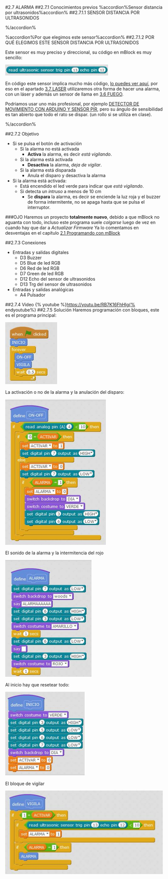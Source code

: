 #2.7 ALARMA
##2.7.1 Conocimientos previos
%accordion%Sensor distancia por ultrasonidos%accordion%
##2.7.1.1 SENSOR DISTANCIA POR ULTRASONIDOS


%/accordion%

%accordion%Por que elegimos este sensor%accordion%
##2.7.1.2 POR QUÉ ELEGIMOS ESTE SENSOR DISTANCIA POR ULTRASONIDOS

Este sensor es muy preciso y direccional, su código en mBlock es muy sencillo:

![](/assets/ordenultrasonico.jpg)

En código este sensor implica mucho más código, [lo puedes ver aquí](https://catedu.gitbooks.io/programa-arduino-mediante-codigo/content/montaje_7_medicin_de_la_distancia.html), por eso en el apartado [3.7 LASER](/37-laser.md) utilizaremos otra forma de hacer una alarma, con un láser y además un sensor de llama en [3.6 FUEGO](/36-fuego.md).

Podriamos usar uno más profesional, por ejemplo [DETECTOR DE MOVIMIENTO CON ARDUINO Y SENSOR PIR](https://www.luisllamas.es/detector-de-movimiento-con-arduino-y-sensor-pir/), pero su ángulo de sensibilidad es tan abierto que todo el rato se dispar. (un rollo si se utiliza en clase).

 



%/accordion%



##2.7.2 Objetivo

* Si se pulsa el botón de activación
    * Si la alarma no está activada
        * **Activa** la alarma, es decir *está vigilando*.
    * Si la alarma está activada
        * **Desactiva** la alarma, *deja de vigilar*.
    * Si la alarma está disparada
        * Anula el disparo y desactiva la alarma
* Si la alarma está activada:
    * Está encendido el led verde para indicar que *está vigilando*.
    * Si detecta un *intruso* a menos de 10 cm
        * Se **dispara** la alarma, es decir se enciende la luz roja y el buzzer de forma intermitente, no se apaga hasta que se pulsa el interruptor.
        

###OJO
Haremos un proyecto **totalmente nuevo**, debido a que mBlock no aguanta con todo, incluso este programa suele *colgarse* luego de vez en cuando hay que dar a *Actualizar Firmware*
Ya lo comentamos en desventajas en el capítulo [2.1 Programando con mBlock](/21-programacion-mblock.md)

##2.7.3 Conexiones

* Entradas y salidas digitales
    * D3 Buzzer
    * D5 Blue de led RGB
    * D6 Red de led RGB
    * D7 Green de led RGB
    * D12 Echo del sensor de ultrasonidos
    * D13 Trg del sensor de ultrasonidos
* Entradas y salidas analógicas
    * A4 Pulsador

##2.7.4 Video
{% youtube %}https://youtu.be/RB7K16FhHlg{% endyoutube%}
##2.7.5 Solución
Haremos programación con bloques, este es el programa principal:

![](/assets/alarma1.jpg)

La activación o no de la alarma y la anulación del disparo:

![](/assets/alarma2.jpg)

El sonido de la alarma y la intermitencia del rojo

![](/assets/alarma3.jpg)

Al inicio hay que resetear todo:

![](/assets/alarma4.jpg)

El bloque de vigilar

![](/assets/alarma5.jpg)